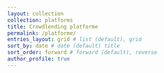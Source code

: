 ```yaml
---
layout: collection
collection: platforms
title: Crowdlending platforme
permalink: /platforme/
entries_layout: grid # list (default), grid
sort_by: date # date (default) title
sort_order: forward # forward (default), reverse
author_profile: true
---
```

